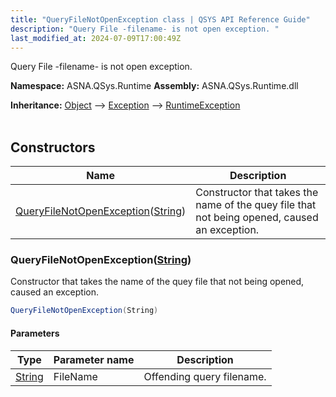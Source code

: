 ```yaml
---
title: "QueryFileNotOpenException class | QSYS API Reference Guide"
description: "Query File -filename- is not open exception. "
last_modified_at: 2024-07-09T17:00:49Z
---
```


Query File -filename- is not open exception.

**Namespace:** ASNA.QSys.Runtime
**Assembly:** ASNA.QSys.Runtime.dll

**Inheritance:** [Object](https://docs.microsoft.com/en-us/dotnet/api/system.object) --> [Exception](https://docs.microsoft.com/en-us/dotnet/api/system.exception) --> [RuntimeException](/reference/runtime/qsys-runtime/runtime-exception.html)
<br>
<br>

## Constructors

| Name | Description |
| --- | --- |
| [QueryFileNotOpenException](#queryfilenotopenexceptionstring)([String](https://docs.microsoft.com/en-us/dotnet/api/system.string)) | Constructor that takes the name of the quey file that not being opened, caused an exception.

### QueryFileNotOpenException([String](https://docs.microsoft.com/en-us/dotnet/api/system.string))

Constructor that takes the name of the quey file that not being opened, caused an exception.

```cs
QueryFileNotOpenException(String)
```

#### Parameters

| Type | Parameter name | Description
| --- | --- | ---
| [String](https://docs.microsoft.com/en-us/dotnet/api/system.string) | FileName | Offending query filename.

